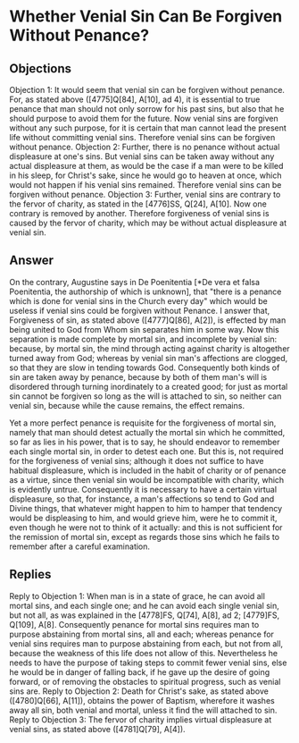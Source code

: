 # Whether Venial Sin Can Be Forgiven Without Penance?
## Objections
Objection 1: It would seem that venial sin can be forgiven without penance. For, as stated above ([4775]Q[84], A[10], ad 4), it is essential to true penance that man should not only sorrow for his past sins, but also that he should purpose to avoid them for the future. Now venial sins are forgiven without any such purpose, for it is certain that man cannot lead the present life without committing venial sins. Therefore venial sins can be forgiven without penance.
Objection 2: Further, there is no penance without actual displeasure at one's sins. But venial sins can be taken away without any actual displeasure at them, as would be the case if a man were to be killed in his sleep, for Christ's sake, since he would go to heaven at once, which would not happen if his venial sins remained. Therefore venial sins can be forgiven without penance.
Objection 3: Further, venial sins are contrary to the fervor of charity, as stated in the [4776]SS, Q[24], A[10]. Now one contrary is removed by another. Therefore forgiveness of venial sins is caused by the fervor of charity, which may be without actual displeasure at venial sin.
## Answer
On the contrary, Augustine says in De Poenitentia [*De vera et falsa Poenitentia, the authorship of which is unknown], that "there is a penance which is done for venial sins in the Church every day" which would be useless if venial sins could be forgiven without Penance.
I answer that, Forgiveness of sin, as stated above ([4777]Q[86], A[2]), is effected by man being united to God from Whom sin separates him in some way. Now this separation is made complete by mortal sin, and incomplete by venial sin: because, by mortal sin, the mind through acting against charity is altogether turned away from God; whereas by venial sin man's affections are clogged, so that they are slow in tending towards God. Consequently both kinds of sin are taken away by penance, because by both of them man's will is disordered through turning inordinately to a created good; for just as mortal sin cannot be forgiven so long as the will is attached to sin, so neither can venial sin, because while the cause remains, the effect remains.

Yet a more perfect penance is requisite for the forgiveness of mortal sin, namely that man should detest actually the mortal sin which he committed, so far as lies in his power, that is to say, he should endeavor to remember each single mortal sin, in order to detest each one. But this is, not required for the forgiveness of venial sins; although it does not suffice to have habitual displeasure, which is included in the habit of charity or of penance as a virtue, since then venial sin would be incompatible with charity, which is evidently untrue. Consequently it is necessary to have a certain virtual displeasure, so that, for instance, a man's affections so tend to God and Divine things, that whatever might happen to him to hamper that tendency would be displeasing to him, and would grieve him, were he to commit it, even though he were not to think of it actually: and this is not sufficient for the remission of mortal sin, except as regards those sins which he fails to remember after a careful examination.
## Replies
Reply to Objection 1: When man is in a state of grace, he can avoid all mortal sins, and each single one; and he can avoid each single venial sin, but not all, as was explained in the [4778]FS, Q[74], A[8], ad 2; [4779]FS, Q[109], A[8]. Consequently penance for mortal sins requires man to purpose abstaining from mortal sins, all and each; whereas penance for venial sins requires man to purpose abstaining from each, but not from all, because the weakness of this life does not allow of this. Nevertheless he needs to have the purpose of taking steps to commit fewer venial sins, else he would be in danger of falling back, if he gave up the desire of going forward, or of removing the obstacles to spiritual progress, such as venial sins are.
Reply to Objection 2: Death for Christ's sake, as stated above ([4780]Q[66], A[11]), obtains the power of Baptism, wherefore it washes away all sin, both venial and mortal, unless it find the will attached to sin.
Reply to Objection 3: The fervor of charity implies virtual displeasure at venial sins, as stated above ([4781]Q[79], A[4]).